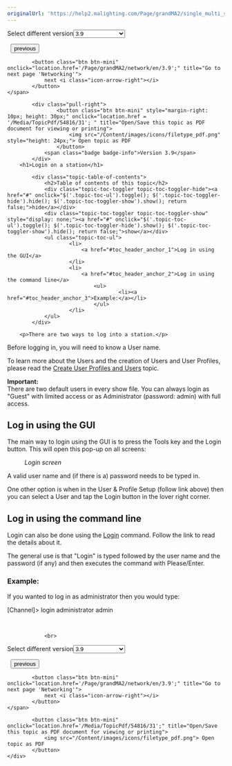 ```yaml
---
originalUrl: 'https://help2.malighting.com/Page/grandMA2/single_multi_systems_login/en/3.9'
---
```


<div class="topic-navigation">

<div class="pull-right">
	<span class="pull-left">


<div class="pull-left">
<form action="/Topic/SetCurrentVersionNumber" class="form-inline" id="frmTagSelector" method="post">	<span class="form-mini">
		<div class="input-prepend"><span class="add-on">Select different version</span><select autocomplete="off" id="versionNumberId" name="versionNumberId" onchange="$(this).closest('#frmTagSelector').submit();" style="width: 120px;"><option value="">- latest -</option>
<option value="6">3.3</option>
<option value="14">3.4</option>
<option value="18">3.5</option>
<option value="21">3.6</option>
<option value="23">3.7</option>
<option value="27">3.8</option>
<option selected="selected" value="31">3.9</option>
</select></div>
		<input data-val="true" data-val-number="The field Int32 must be a number." data-val-required="The Int32 field is required." id="ProductId" name="ProductId" type="hidden" value="11">
		<input id="CurrentGuid" name="CurrentGuid" type="hidden" value="26180ca0-0557-46e9-bec9-1c091549025b">
	</span>
</form></div>&nbsp;	</span>
	<span class="pull-right" style="white-space: nowrap;">
			<button class="btn btn-mini" onclick="location.href='/Page/grandMA2/single_multi_systems_user_settings/en/3.9'; " title="Go to previous page 'User settings'">
				<i class="icon-arrow-left"></i> previous
			</button>

			<button class="btn btn-mini" onclick="location.href='/Page/grandMA2/network/en/3.9';" title="Go to next page 'Networking'">
				next <i class="icon-arrow-right"></i> 
			</button>
	</span>
</div>
<div class="clear-fix" style="margin-bottom: 10px"></div>
</div>

		
			<div class="pull-right">
					<button class="btn btn-mini" style="margin-right: 10px; height: 30px;" onclick="location.href = '/Media/TopicPdf/54816/31'; " title="Open/Save this topic as PDF document for viewing or printing">
						<img src="/Content/images/icons/filetype_pdf.png" style="height: 24px;"> Open topic as PDF
					</button>
				<span class="badge badge-info">Version 3.9</span>
			</div>
		<h1>Login on a station</h1>

			<div class="topic-table-of-contents">
				<h2>Table of contents of this topic</h2>
				<div class="topic-toc-toggler topic-toc-toggler-hide"><a href="#" onclick="$('.topic-toc-ul').toggle(); $('.topic-toc-toggler-hide').hide(); $('.topic-toc-toggler-show').show(); return false;">hide</a></div>
				<div class="topic-toc-toggler topic-toc-toggler-show" style="display: none;"><a href="#" onclick="$('.topic-toc-ul').toggle(); $('.topic-toc-toggler-hide').show(); $('.topic-toc-toggler-show').hide(); return false;">show</a></div>
				<ul class="topic-toc-ul">
						<li>
							<a href="#toc_header_anchor_1">Log in using the GUI</a>
						</li>
						<li>
							<a href="#toc_header_anchor_2">Log in using the command line</a>
								<ul>
										<li><a href="#toc_header_anchor_3">Example:</a></li>
								</ul>
						</li>
				</ul>
			</div>

		<p>There are two ways to log into a station.</p>

<p>Before logging in, you will need to know a User name.</p>

<p>To learn more about the Users and the creation of Users and User Profiles, please read the <a href="/Topic/56254dd9-1b2a-49f1-895f-38aab88b67dd">Create User Profiles and Users</a> topic.</p>

<div class="important"><strong>Important:</strong><br>
There are two default users in every show file. You can always login as "Guest" with limited access or as Administrator (password: admin) with full access.</div>

<a name="toc_header_anchor_1" id="toc_header_anchor_1" class="topic-toc-item"></a><h2>Log in using the GUI</h2>

<p>The main way to login using the GUI is to press the <span class="hardkey">Tools</span> key and the <span class="softkey">Login</span> button. This will open this pop-up on all screens:</p>

<figure class="caption"><img alt="" src="/Media/Image/window_login_v3-2.png">
<figcaption><em>Login screen</em></figcaption>
</figure>

<p>A valid user name and (if there is a) password needs to be typed in.</p>

<p>One other option is when in the User &amp; Profile Setup (follow link above) then you can select a User and tap the <span class="softkey">Login</span> button in the lover right corner.</p>

<a name="toc_header_anchor_2" id="toc_header_anchor_2" class="topic-toc-item"></a><h2>Log in using the command line</h2>

<p>Login can also be done using the <a href="/Topic/eefc99e4-ece3-42fc-a3a0-76e8999aa9d5">Login</a> command. Follow the link to read the details about it.</p>

<p>The general use is that "Login" is typed followed by the user name and the password (if any) and then executes the command with Please/Enter.</p>

<a name="toc_header_anchor_3" id="toc_header_anchor_3" class="topic-toc-item"></a><h3>Example:</h3>

<p>If you wanted to log in as administrator then you would type:</p>

<div class="cl_input">[Channel]&gt; login administrator admin</div>

<p>&nbsp;</p>


				<br>
<div class="topic-navigation">

<div class="pull-right">
	<span class="pull-left">


<div class="pull-left">
<form action="/Topic/SetCurrentVersionNumber" class="form-inline" id="frmTagSelector" method="post">	<span class="form-mini">
		<div class="input-prepend"><span class="add-on">Select different version</span><select autocomplete="off" id="versionNumberId" name="versionNumberId" onchange="$(this).closest('#frmTagSelector').submit();" style="width: 120px;"><option value="">- latest -</option>
<option value="6">3.3</option>
<option value="14">3.4</option>
<option value="18">3.5</option>
<option value="21">3.6</option>
<option value="23">3.7</option>
<option value="27">3.8</option>
<option selected="selected" value="31">3.9</option>
</select></div>
		<input data-val="true" data-val-number="The field Int32 must be a number." data-val-required="The Int32 field is required." id="ProductId" name="ProductId" type="hidden" value="11">
		<input id="CurrentGuid" name="CurrentGuid" type="hidden" value="26180ca0-0557-46e9-bec9-1c091549025b">
	</span>
</form></div>&nbsp;	</span>
	<span class="pull-right" style="white-space: nowrap;">
			<button class="btn btn-mini" onclick="location.href='/Page/grandMA2/single_multi_systems_user_settings/en/3.9'; " title="Go to previous page 'User settings'">
				<i class="icon-arrow-left"></i> previous
			</button>

			<button class="btn btn-mini" onclick="location.href='/Page/grandMA2/network/en/3.9';" title="Go to next page 'Networking'">
				next <i class="icon-arrow-right"></i> 
			</button>
	</span>
</div>
	<div class="clear-fix"></div>
	<div class="pull-right">
	
			<button class="btn btn-mini" onclick="location.href='/Media/TopicPdf/54816/31';" title="Open/Save this topic as PDF document for viewing or printing">
				<img src="/Content/images/icons/filetype_pdf.png"> Open topic as PDF
			</button>
	</div>
<div class="clear-fix" style="margin-bottom: 10px"></div>
</div>

	
